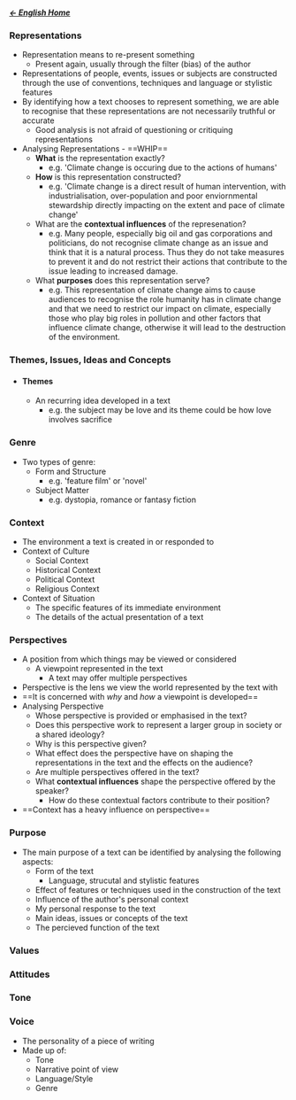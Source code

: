 ##### [← English Home](English%20Home%20-%20Year%2011)

### Representations
- Representation means to re-present something
	- Present again, usually through the filter (bias) of the author
- Representations of people, events, issues or subjects are constructed through the use of conventions, techniques and language or stylistic features
- By identifying how a text chooses to represent something, we are able to recognise that these representations are not necessarily truthful or accurate
	- Good analysis is not afraid of questioning or critiquing representations
- Analysing Representations - ==WHIP==
	- **What** is the representation exactly?
		- e.g. 'Climate change is occuring due to the actions of humans'
	- **How** is this representation constructed?
		- e.g. 'Climate change is a direct result of human intervention, with industrialisation, over-population and poor enviornmental stewardship directly impacting on the extent and pace of climate change'
	- What are the **contextual influences** of the represenation?
		- e.g. Many people, especially big oil and gas corporations and politicians, do not recognise climate change as an issue and think that it is a natural process. Thus they do not take measures to prevent it and do not restrict their actions that contribute to the issue leading to increased damage.
	- What **purposes** does this representation serve?
		- e.g. This representation of climate change aims to cause audiences to recognise the role humanity has in climate change and that we need to restrict our impact on climate, especially those who play big roles in pollution and other factors that influence climate change, otherwise it will lead to the destruction of the environment.

### Themes, Issues, Ideas and Concepts
- #### Themes
	- An recurring idea developed in a text
		- e.g. the subject may be love and its theme could be how love involves sacrifice

### Genre
- Two types of genre:
	- Form and Structure
		- e.g. 'feature film' or 'novel'
	- Subject Matter
		- e.g. dystopia, romance or fantasy fiction

### Context
- The environment a text is created in or responded to
- Context of Culture
	- Social Context
	- Historical Context
	- Political Context
	- Religious Context
- Context of Situation
	- The specific features of its immediate environment
	- The details of the actual presentation of a text

### Perspectives
- A position from which things may be viewed or considered
	- A viewpoint represented in the text
		- A text may offer multiple perspectives
- Perspective is the lens we view the world represented by the text with
- ==It is concerned with *why* and *how* a viewpoint is developed==
- Analysing Perspective
	- Whose perspective is provided or emphasised in the text?
	- Does this perspective work to represent a larger group in society or a shared ideology?
	- Why is this perspective given?
	- What effect does the perspective have on shaping the representations in the text and the effects on the audience?
	- Are multiple perspectives offered in the text?
	- What **contextual influences** shape the perspective offered by the speaker? 
		- How do these contextual factors contribute to their position?
- ==Context has a heavy influence on perspective==

### Purpose
- The main purpose of a text can be identified by analysing the following aspects:
	- Form of the text
		- Language, strucutal and stylistic features
	- Effect of features or techniques used in the construction of the text
	- Influence of the author's personal context
	- My personal response to the text
	- Main ideas, issues or concepts of the text
	- The percieved function of the text

### Values

### Attitudes

### Tone

### Voice
- The personality of a piece of writing
- Made up of:
	- Tone
	- Narrative point of view
	- Language/Style
	- Genre